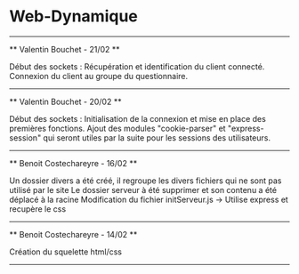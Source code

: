 # Web-Dynamique

-------------------------

** Valentin Bouchet - 21/02 **

Début des sockets :
Récupération et identification du client connecté.
Connexion du client au groupe du questionnaire.

-------------------------

** Valentin Bouchet - 20/02 **

Début des sockets : Initialisation de la connexion et mise en place des premières fonctions.
Ajout des modules "cookie-parser" et "express-session" qui seront utiles par la suite pour les sessions des utilisateurs.

-------------------------

** Benoit Costechareyre - 16/02 **

Un dossier divers a été créé, il regroupe les divers fichiers qui ne sont pas utilisé par le site
Le dossier serveur à été supprimer et son contenu a été déplacé à la racine
Modification du fichier initServeur.js -> Utilise express et recupère le css

-------------------------

** Benoit Costechareyre - 14/02 **

Création du squelette html/css

-------------------------
